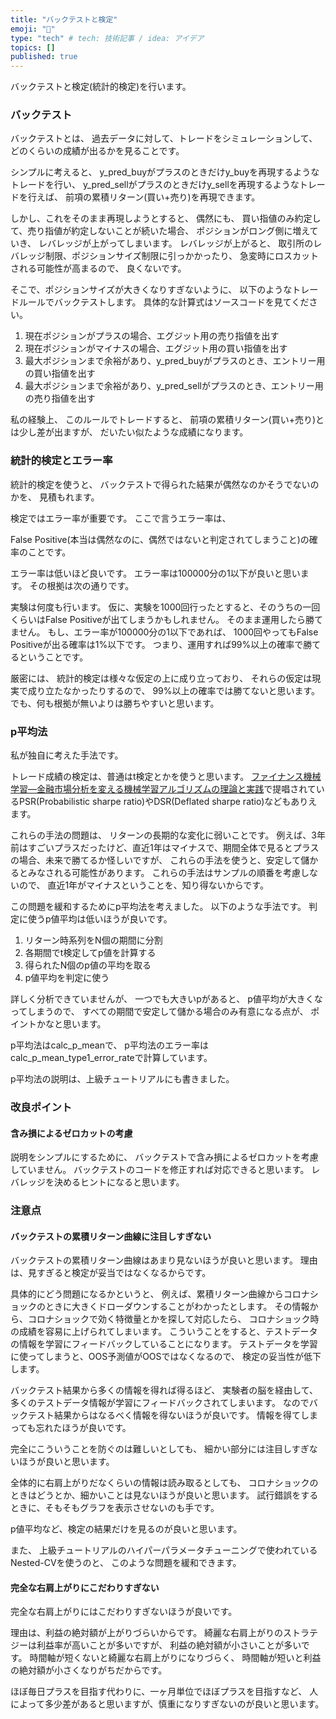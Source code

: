```yaml
---
title: "バックテストと検定"
emoji: "🔖"
type: "tech" # tech: 技術記事 / idea: アイデア
topics: []
published: true
---
```


バックテストと検定(統計的検定)を行います。

### バックテスト
 
バックテストとは、
過去データに対して、トレードをシミュレーションして、
どのくらいの成績が出るかを見ることです。
  
シンプルに考えると、
y_pred_buyがプラスのときだけy_buyを再現するようなトレードを行い、
y_pred_sellがプラスのときだけy_sellを再現するようなトレードを行えば、
前項の累積リターン(買い+売り)を再現できます。


しかし、これをそのまま再現しようとすると、
偶然にも、
買い指値のみ約定して、売り指値が約定しないことが続いた場合、
ポジションがロング側に増えていき、
レバレッジが上がってしまいます。
レバレッジが上がると、
取引所のレバレッジ制限、ポジションサイズ制限に引っかかったり、
急変時にロスカットされる可能性が高まるので、
良くないです。


そこで、ポジションサイズが大きくなりすぎないように、
以下のようなトレードルールでバックテストします。
具体的な計算式はソースコードを見てください。

1. 現在ポジションがプラスの場合、エグジット用の売り指値を出す
2. 現在ポジションがマイナスの場合、エグジット用の買い指値を出す
3. 最大ポジションまで余裕があり、y_pred_buyがプラスのとき、エントリー用の買い指値を出す
4. 最大ポジションまで余裕があり、y_pred_sellがプラスのとき、エントリー用の売り指値を出す

私の経験上、
このルールでトレードすると、
前項の累積リターン(買い+売り)とは少し差が出ますが、
だいたい似たような成績になります。

### 統計的検定とエラー率

統計的検定を使うと、
バックテストで得られた結果が偶然なのかそうでないのかを、
見積もれます。

検定ではエラー率が重要です。
ここで言うエラー率は、

False Positive(本当は偶然なのに、偶然ではないと判定されてしまうこと)の確率のことです。

エラー率は低いほど良いです。
エラー率は100000分の1以下が良いと思います。
その根拠は次の通りです。

実験は何度も行います。
仮に、実験を1000回行ったとすると、そのうちの一回くらいはFalse Positiveが出てしまうかもしれません。
そのまま運用したら勝てません。
もし、エラー率が100000分の1以下であれば、
1000回やってもFalse Positiveが出る確率は1%以下です。
つまり、運用すれば99%以上の確率で勝てるということです。

厳密には、
統計的検定は様々な仮定の上に成り立っており、
それらの仮定は現実で成り立たなかったりするので、
99%以上の確率では勝てないと思います。
でも、何も根拠が無いよりは勝ちやすいと思います。

### p平均法

私が独自に考えた手法です。

トレード成績の検定は、普通はt検定とかを使うと思います。
[ファイナンス機械学習―金融市場分析を変える機械学習アルゴリズムの理論と実践](https://www.amazon.co.jp/dp/4322134637)で提唱されているPSR(Probabilistic sharpe ratio)やDSR(Deflated sharpe ratio)などもありえます。

これらの手法の問題は、
リターンの長期的な変化に弱いことです。
例えば、3年前はすごいプラスだったけど、直近1年はマイナスで、期間全体で見るとプラスの場合、未来で勝てるか怪しいですが、
これらの手法を使うと、安定して儲かるとみなされる可能性があります。
これらの手法はサンプルの順番を考慮しないので、
直近1年がマイナスということを、知り得ないからです。

この問題を緩和するためにp平均法を考えました。
以下のような手法です。
判定に使うp値平均は低いほうが良いです。

1. リターン時系列をN個の期間に分割
2. 各期間でt検定してp値を計算する
3. 得られたN個のp値の平均を取る
4. p値平均を判定に使う

詳しく分析できていませんが、
一つでも大きいpがあると、
p値平均が大きくなってしまうので、
すべての期間で安定して儲かる場合のみ有意になる点が、
ポイントかなと思います。

p平均法はcalc_p_meanで、
p平均法のエラー率はcalc_p_mean_type1_error_rateで計算しています。
  
p平均法の説明は、上級チュートリアルにも書きました。

### 改良ポイント

#### 含み損によるゼロカットの考慮

説明をシンプルにするために、
バックテストで含み損によるゼロカットを考慮していません。
バックテストのコードを修正すれば対応できると思います。
レバレッジを決めるヒントになると思います。

### 注意点

#### バックテストの累積リターン曲線に注目しすぎない

バックテストの累積リターン曲線はあまり見ないほうが良いと思います。
理由は、見すぎると検定が妥当ではなくなるからです。

具体的にどう問題になるかというと、
例えば、累積リターン曲線からコロナショックのときに大きくドローダウンすることがわかったとします。
その情報から、コロナショックで効く特徴量とかを探して対応したら、
コロナショック時の成績を容易に上げられてしまいます。
こういうことをすると、テストデータの情報を学習にフィードバックしていることになります。
テストデータを学習に使ってしまうと、OOS予測値がOOSではなくなるので、
検定の妥当性が低下します。

バックテスト結果から多くの情報を得れば得るほど、
実験者の脳を経由して、
多くのテストデータ情報が学習にフィードバックされてしまいます。
なのでバックテスト結果からはなるべく情報を得ないほうが良いです。
情報を得てしまっても忘れたほうが良いです。

完全にこういうことを防ぐのは難しいとしても、
細かい部分には注目しすぎないほうが良いと思います。

全体的に右肩上がりだなくらいの情報は読み取るとしても、
コロナショックのときはどうとか、細かいことは見ないほうが良いと思います。
試行錯誤をするときに、そもそもグラフを表示させないのも手です。

p値平均など、検定の結果だけを見るのが良いと思います。

また、
上級チュートリアルのハイパーパラメータチューニングで使われているNested-CVを使うのと、
このような問題を緩和できます。

#### 完全な右肩上がりにこだわりすぎない

完全な右肩上がりにはこだわりすぎないほうが良いです。

理由は、利益の絶対額が上がりづらいからです。
綺麗な右肩上がりのストラテジーは利益率が高いことが多いですが、
利益の絶対額が小さいことが多いです。
時間軸が短くないと綺麗な右肩上がりになりづらく、
時間軸が短いと利益の絶対額が小さくなりがちだからです。

ほぼ毎日プラスを目指す代わりに、一ヶ月単位でほぼプラスを目指すなど、
人によって多少差があると思いますが、慎重になりすぎないのが良いと思います。